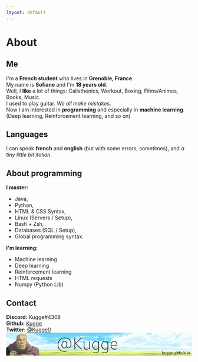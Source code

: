 ```yaml
---
layout: default
---
```

# About
## Me
I'm a **French student** who lives in **Grenoble, France**.  
My name is **Sofiane** and I'm **18 years old**.  
Well, I **like** a lot of things: Calisthenics, Workout, Boxing, Films/Animes, Books, Music.  
I used to play guitar. *We all make mistakes*.  
Now I am interested in **programming** and especially in **machine learning**. (Deep learning, Reinforcement learning, and so on)  

## Languages
I can speak **french** and **english** (but with some errors, sometimes), and *a tiny little bit italian*.

## About programming
**I master:**
- Java,
- Python,
- HTML & CSS Syntax,
- Linux (Servers / Setup),
- Bash + Zsh,
- Databases (SQL / Setup),
- Global programming syntax.  

**I'm learning:**
- Machine learning
- Deep learning
- Reinforcement learning
- HTML requests
- Numpy (Python Lib)

## Contact
**Discord:** Kugge#4308  
**Github:** [Kugge](https://github.com/Kugge)  
**Twitter:** [@Kugge0](https://twitter.com/Kugge0)  <br>
<img alt="Kugge's Logo" src="https://github.com/Kugge/kugge.github.io/blob/master/banner.png?raw=true" style="margin-left: auto; margin-right: auto; display: block;">
